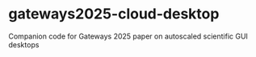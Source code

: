 # gateways2025-cloud-desktop
Companion code for Gateways 2025 paper on autoscaled scientific GUI desktops
